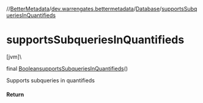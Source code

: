 //[BetterMetadata](../../../index.md)/[dev.warrengates.bettermetadata](../index.md)/[Database](index.md)/[supportsSubqueriesInQuantifieds](supports-subqueries-in-quantifieds.md)

# supportsSubqueriesInQuantifieds

[jvm]\

final [Boolean](https://docs.oracle.com/javase/8/docs/api/java/lang/Boolean.html)[supportsSubqueriesInQuantifieds](supports-subqueries-in-quantifieds.md)()

Supports subqueries in quantifieds

#### Return
